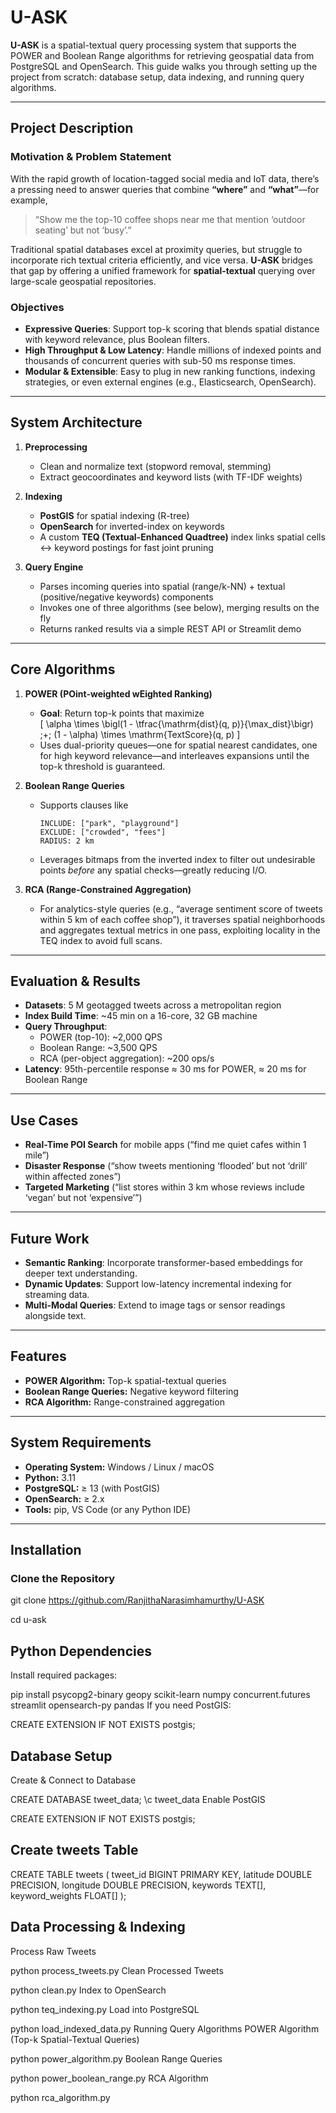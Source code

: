 # U-ASK

**U-ASK** is a spatial-textual query processing system that supports the POWER and Boolean Range algorithms for retrieving geospatial data from PostgreSQL and OpenSearch. This guide walks you through setting up the project from scratch: database setup, data indexing, and running query algorithms.

---

## Project Description

### Motivation & Problem Statement  
With the rapid growth of location-tagged social media and IoT data, there’s a pressing need to answer queries that combine **“where”** and **“what”**—for example,  
> “Show me the top-10 coffee shops near me that mention ‘outdoor seating’ but not ‘busy’.”  

Traditional spatial databases excel at proximity queries, but struggle to incorporate rich textual criteria efficiently, and vice versa. **U-ASK** bridges that gap by offering a unified framework for **spatial-textual** querying over large-scale geospatial repositories.

### Objectives  
- **Expressive Queries**: Support top-k scoring that blends spatial distance with keyword relevance, plus Boolean filters.  
- **High Throughput & Low Latency**: Handle millions of indexed points and thousands of concurrent queries with sub-50 ms response times.  
- **Modular & Extensible**: Easy to plug in new ranking functions, indexing strategies, or even external engines (e.g., Elasticsearch, OpenSearch).

---

## System Architecture


1. **Preprocessing**  
   - Clean and normalize text (stopword removal, stemming)  
   - Extract geocoordinates and keyword lists (with TF-IDF weights)  

2. **Indexing**  
   - **PostGIS** for spatial indexing (R-tree)  
   - **OpenSearch** for inverted-index on keywords  
   - A custom **TEQ (Textual-Enhanced Quadtree)** index links spatial cells ↔ keyword postings for fast joint pruning  

3. **Query Engine**  
   - Parses incoming queries into spatial (range/k-NN) + textual (positive/negative keywords) components  
   - Invokes one of three algorithms (see below), merging results on the fly  
   - Returns ranked results via a simple REST API or Streamlit demo  

---

## Core Algorithms

1. **POWER (POint-weighted wEighted Ranking)**  
   - **Goal**: Return top-k points that maximize  
     \[
       \alpha \times \bigl(1 - \tfrac{\mathrm{dist}(q, p)}{\max\_dist}\bigr) \;+\; (1 - \alpha) \times \mathrm{TextScore}(q, p)
     \]  
   - Uses dual-priority queues—one for spatial nearest candidates, one for high keyword relevance—and interleaves expansions until the top-k threshold is guaranteed.

2. **Boolean Range Queries**  
   - Supports clauses like  
     ```
     INCLUDE: ["park", "playground"]
     EXCLUDE: ["crowded", "fees"]
     RADIUS: 2 km
     ```  
   - Leverages bitmaps from the inverted index to filter out undesirable points *before* any spatial checks—greatly reducing I/O.

3. **RCA (Range-Constrained Aggregation)**  
   - For analytics-style queries (e.g., “average sentiment score of tweets within 5 km of each coffee shop”), it traverses spatial neighborhoods and aggregates textual metrics in one pass, exploiting locality in the TEQ index to avoid full scans.

---

## Evaluation & Results

- **Datasets**: 5 M geotagged tweets across a metropolitan region  
- **Index Build Time**: ~45 min on a 16-core, 32 GB machine  
- **Query Throughput**:  
  - POWER (top-10): ~2,000 QPS  
  - Boolean Range: ~3,500 QPS  
  - RCA (per-object aggregation): ~200 ops/s  
- **Latency**: 95th-percentile response ≈ 30 ms for POWER, ≈ 20 ms for Boolean Range  

---

## Use Cases

- **Real-Time POI Search** for mobile apps (“find me quiet cafes within 1 mile”)  
- **Disaster Response** (“show tweets mentioning ‘flooded’ but not ‘drill’ within affected zones”)  
- **Targeted Marketing** (“list stores within 3 km whose reviews include ‘vegan’ but not ‘expensive’”)  

---

## Future Work

- **Semantic Ranking**: Incorporate transformer-based embeddings for deeper text understanding.  
- **Dynamic Updates**: Support low-latency incremental indexing for streaming data.  
- **Multi-Modal Queries**: Extend to image tags or sensor readings alongside text.  

---

## Features

- **POWER Algorithm:** Top-k spatial-textual queries  
- **Boolean Range Queries:** Negative keyword filtering  
- **RCA Algorithm:** Range-constrained aggregation  

---

## System Requirements

- **Operating System:** Windows / Linux / macOS  
- **Python:** 3.11  
- **PostgreSQL:** ≥ 13 (with PostGIS)  
- **OpenSearch:** ≥ 2.x  
- **Tools:** pip, VS Code (or any Python IDE)  

---

## Installation

### Clone the Repository


git clone https://github.com/RanjithaNarasimhamurthy/U-ASK

cd u-ask

## Python Dependencies
Install required packages:

pip install psycopg2-binary geopy scikit-learn numpy concurrent.futures streamlit opensearch-py pandas
If you need PostGIS:

CREATE EXTENSION IF NOT EXISTS postgis;

## Database Setup
Create & Connect to Database

CREATE DATABASE tweet_data;
\c tweet_data
Enable PostGIS

CREATE EXTENSION IF NOT EXISTS postgis;
## Create tweets Table

CREATE TABLE tweets (
  tweet_id        BIGINT PRIMARY KEY,
  latitude        DOUBLE PRECISION,
  longitude       DOUBLE PRECISION,
  keywords        TEXT[],
  keyword_weights FLOAT[]
);
## Data Processing & Indexing
Process Raw Tweets

python process_tweets.py
Clean Processed Tweets

python clean.py
Index to OpenSearch

python teq_indexing.py
Load into PostgreSQL

python load_indexed_data.py
Running Query Algorithms
POWER Algorithm (Top-k Spatial-Textual Queries)

python power_algorithm.py
Boolean Range Queries

python power_boolean_range.py
RCA Algorithm

python rca_algorithm.py
